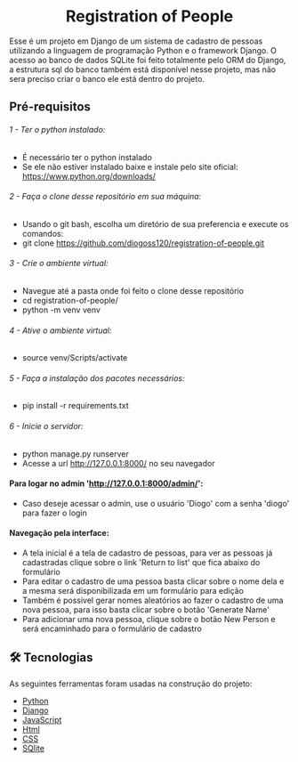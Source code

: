 <h1 align="center">Registration of People</h1>

<p>
Esse é um projeto em Django de um sistema de cadastro de pessoas utilizando a linguagem de programação Python e o framework Django.
O acesso ao banco de dados SQLite foi feito totalmente pelo ORM do Django, a estrutura sql do banco também está disponível nesse projeto, mas não sera preciso criar o banco ele está dentro do projeto. 
</p>


## Pré-requisitos

###### 1 - Ter o python instalado:
- É necessário ter o python instalado
- Se ele não estiver instalado baixe e instale pelo site oficial: https://www.python.org/downloads/

###### 2 - Faça o clone desse repositório em sua máquina:
- Usando o git bash, escolha um diretório de sua preferencia e execute os comandos:
- git clone https://github.com/diogoss120/registration-of-people.git

###### 3 - Crie o ambiente virtual:
- Navegue até a pasta onde foi feito o clone desse repositório
- cd registration-of-people/
- python -m venv venv

###### 4 - Ative o ambiente virtual: 
- source venv/Scripts/activate

###### 5 - Faça a instalação dos pacotes necessários: 
- pip install -r requirements.txt

###### 6 - Inicie o servidor: 
- python manage.py runserver
- Acesse a url http://127.0.0.1:8000/ no seu navegador

#### Para logar no admin 'http://127.0.0.1:8000/admin/':
- Caso deseje acessar o admin, use o usuário 'Diogo' com a senha 'diogo' para fazer o login

#### Navegação pela interface:
- A tela inicial é a tela de cadastro de pessoas, para ver as pessoas já cadastradas clique sobre o link 'Return to list' que fica abaixo do formulário
- Para editar o cadastro de uma pessoa basta clicar sobre o nome dela e a mesma será disponibilizada em um formulário para edição
- Também é possivel gerar nomes aleatórios ao fazer o cadastro de uma nova pessoa, para isso basta clicar sobre o botão 'Generate Name'
- Para adicionar uma nova pessoa, clique sobre o botão New Person e será encaminhado para o formulário de cadastro


## 🛠 Tecnologias
As seguintes ferramentas foram usadas na construção do projeto:

- [Python](https://www.python.org/)
- [Django](https://www.djangoproject.com/)
- [JavaScript](https://www.javascript.com/)
- [Html](https://developer.mozilla.org/pt-BR/docs/Web/HTML)
- [CSS](https://developer.mozilla.org/pt-BR/docs/Web/CSS)
- [SQlite](https://www.sqlite.org/index.html)

